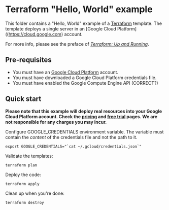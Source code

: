 # Terraform "Hello, World" example

This folder contains a "Hello, World" example of a [Terraform](https://www.terraform.io/) template. The template 
deploys a single server in an [Google Cloud Platform]((https://cloud.google.com) account.

For more info, please see the preface of *[Terraform: Up and Running](http://www.terraformupandrunning.com)*.

## Pre-requisites

* You must have an [Google Cloud Platform](https://cloud.google.com/) account.
* You must have downloaded a Google Cloud Platform credentials file.
* You must have enabled the Google Compute Engine API (CORRECT?)


## Quick start

**Please note that this example will deploy real resources into your Google Cloud Platform account.
Check the [pricing](https://cloud.google.com/pricing/) and
[free trial](https://cloud.google.com/free/) pages.
We are not responsible for any charges you may incur.**

Configure GOOGLE_CREDENTIALS environment variable. The variable must contain the
*content* of the credentials file and not the path to it.

```
export GOOGLE_CREDENTIALS="`cat ~/.gcloud/credentials.json`"
```

Validate the templates:

```
terraform plan
```

Deploy the code:

```
terraform apply
```

Clean up when you're done:

```
terraform destroy
```

